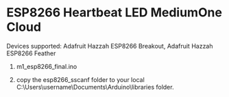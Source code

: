 # ESP8266 Heartbeat LED MediumOne Cloud

Devices supported: Adafruit Hazzah ESP8266 Breakout, Adafruit Hazzah ESP8266 Feather

1. m1_esp8266_final.ino

2. copy the esp8266_sscanf folder to your local C:\Users\username\Documents\Arduino\libraries folder.

